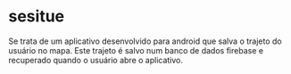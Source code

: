 # sesitue
 Se trata de um aplicativo desenvolvido para android que salva o trajeto do usuário no mapa. Este trajeto é salvo num banco de dados firebase e recuperado quando o usuário abre o aplicativo.
